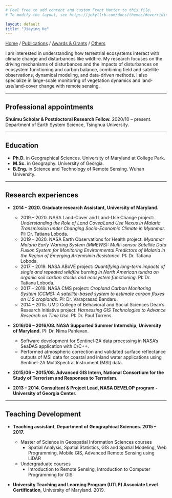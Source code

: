 ```yaml
---
# Feel free to add content and custom Front Matter to this file.
# To modify the layout, see https://jekyllrb.com/docs/themes/#overriding-theme-defaults

layout: default
title: "Jiaying He"
---
```

[Home](/) / [Publications](/papers/) /  [Awards & Grants](/awards/) /  [Others](/others/)

I am interested in understanding how terrestrial ecosystems interact with climate change and disturbances like wildfire. My research focuses on the driving mechanisms of disturbances and the impacts of disturbances on ecosystem functioning and carbon balance, combining field and satellite observations, dynamical modeling, and data-driven methods. I also specialize in large-scale monitoring of vegetation dynamics and land-use/land-cover change with remote sensing.

---

## Professional appointments
**Shuimu Scholar & Postdoctoral Research Fellow.** 2020/10 – present.   
Department of Earth System Science, Tsinghua University. 

---

## Education
- **Ph.D.** in Geographical Sciences. University of Maryland at College Park.   
- **M.Sc.** in Geography. University of Georgia.   
- **B.Eng.** in Science and Technology of Remote Sensing. Wuhan University.   

---

## Research experiences
- **2014 – 2020. Graduate research Assistant, University of Maryland.**
    - 2019 – 2020. NASA Land-Cover and Land-Use Change project: *Understanding the Role of Land Cover/Land Use Nexus in Malaria Transmission under Changing Socio-Economic Climate in Myanmar*. PI: Dr. Tatiana Loboda.   
    - 2019 – 2020. NASA Earth Observations for Health project: *Myanmar Malaria Early Warning System (MMEWS): Multi-sensor Satellite Data Fusion System for Monitoring Environmental Predictors of Malaria in the Region of Emerging Artemisinin Resistance*. PI: Dr. Tatiana Loboda.     
    - 2017 – 2019. NASA ABoVE project: *Quantifying long-term impacts of single and repeated wildfire burning in North American tundra on organic soil carbon stocks and ecosystem functioning*. PI: Dr. Tatiana Loboda.  
    - 2017 – 2019. NASA CMS project: *Cropland Carbon Monitoring System (CCMS): A satellite-based system to estimate carbon fluxes on U.S croplands*. PI: Dr. Varaprasad Bandaru. 
    - 2014 – 2015. UMD College of Behavioral and Social Sciences Dean’s Research Initiative project: *Harnessing GIS Technologies to Advance Research on Time Use*. PI: Dr. Paul Torrens. 

- **2016/06 – 2016/08. NASA Supported Summer Internship, University of Maryland.** PI: Dr. Nima Pahlevan.
    - Software development for Sentinel-2A data processing in NASA’s SeaDAS application with C/C++.  
    - Performed atmospheric correction and validated surface reflectance outputs of MSI data for coastal and inland water applications using Sentinel-2A MultiSpectral Instrument (MSI) data. 

- **2015/06 – 2015/08. Advanced GIS Intern, National Consortium for the Study of Terrorism and Responses to Terrorism.**     

- **2013 – 2014. Consultant & Project Lead, NASA DEVELOP program - University of Georgia Center.**   

---
## Teaching Development
- **Teaching assistant, Department of Geographical Sciences. 2015 – 2017.**     
    - Master of Science in Geospatial Information Sciences courses
        - Spatial Analysis, Spatial Statistics, GIS and Spatial Modeling, Web Programming, Mobile GIS, Advanced Remote Sensing using LiDAR
    - Undergraduate courses
        - Introduction to Remote Sensing, Introduction to Computer Programming for GIS

- **University Teaching and Learning Program (UTLP) Associate Level Certification**, University of Maryland. 2019.
